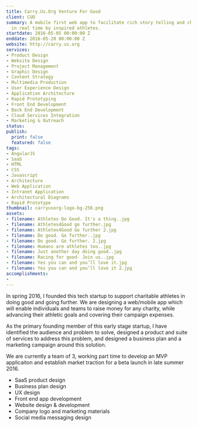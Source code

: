 ```yaml
---
title: Carry.Us.Org Venture For Good
client: CUO
summary: A mobile first web app to facilitate rich story telling and charitable fundraising
  in real time by inspired athletes.
startdate: 2016-05-05 00:00:00 Z
enddate: 2016-05-20 00:00:00 Z
website: http://carry.us.org
services:
- Product Design
- Website Design
- Project Management
- Graphic Design
- Content Strategy
- Multimedia Production
- User Experience Design
- Application Architecture
- Rapid Prototyping
- Front End Development
- Back End Development
- Cloud Services Integration
- Marketing & Outreach
status: 
publish:
  print: false
  featured: false
tags:
- AngularJS
- SaaS
- HTML
- CSS
- Javascript
- Architecture
- Web Application
- Intranet Application
- Architectural Diagrams
- Rapid Prototype
thumbnail: carryusorg-logo-bg-256.png
assets:
- filename: Athletes Do Good. It's a thing..jpg
- filename: Athletes4Good go further.jpg
- filename: Athletes4Good Go further 2.jpg
- filename: Do good. Go further..jpg
- filename: Do good. Go further. 2.jpg
- filename: Humans are athletes too..jpg
- filename: Just another day doing good..jpg
- filename: Racing for good- Join us..jpg
- filename: Yes you can and you’ll love it.jpg
- filename: Yes you can and you’ll love it 2.jpg
accomplishments:
- 
---
```


In spring 2016, I founded this tech startup to support charitable athletes in doing good and going further. We are designing a web/mobile app which will enable individuals and teams to raise money for any charity, while advancing their athletic goals and covering their campaign expenses.

As the primary founding member of this early stage startup, I have identified the audience and problem to solve, designed a product and suite of services to address this problem, and designed a business plan and a marketing campaign around this solution.

We are currently a team of 3, working part time to develop an MVP applicaiton and establish market traction for a beta launch in late summer 2016.

- SaaS product design
- Business plan design
- UX design
- Front end app development
- Website design & development
- Company logo and marketing materials
- Social media messaging design
